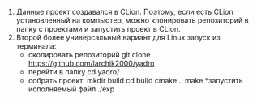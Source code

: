 1. Данные проект создавался в CLion. Поэтому, если есть CLion установленный на компьютер, можно клонировать репозиторий в папку с проектами и запустить проект в CLion.
2. Второй более универсальный вариант для Linux запуск из терминала:
   * скопировать репозиторий git clone https://github.com/larchik2000/yadro
   * перейти в папку cd yadro/
   * собрать проект:
   mkdir build
   cd build
   cmake ..
   make
  *запустить исполняемый файл ./exp
